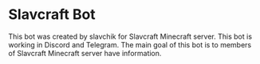 # Slavcraft Bot

This bot was created by slavchik for Slavcraft Minecraft server. This bot is working in Discord and Telegram. The main goal of this bot is to members of Slavcraft Minecraft server have information.